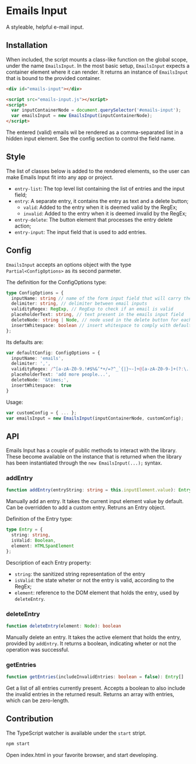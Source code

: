 # Emails Input
A styleable, helpful e-mail input.

## Installation

When included, the script mounts a class-like function on the global scope, under the name `EmailsInput`. In the most basic setup, `EmailsInput` expects a container element where it can render. It returns an instance of `EmailsInput` that is bound to the provided container.

```html
<div id="emails-input"></div>

<script src="emails-input.js"></script>
<script>
  var inputContainerNode = document.querySelector('#emails-input');
  var emailsInput = new EmailsInput(inputContainerNode);
</script>
```

The entered (valid) emails wil be rendered as a comma-separated list in a hidden input element. See the config section to control the field name.

## Style

The list of classes below is added to the rendered elements, so the user can make Emails Input fit into any app or project.

- `entry-list`: The top level list containing the list of entries and the input field;
- `entry`: A separate entry, it contains the entry as text and a delete button;
  - `valid`: Added to the entry when it is deemed valid by the RegEx;
  - `invalid`: Added to the entry when it is deemed invalid by the RegEx;
- `entry-delete`: The button element that processes the entry delete action;
- `entry-input`: The input field that is used to add entries.

## Config

`EmailsInput` accepts an options object with the type `Partial<ConfigOptions>` as its second parmeter.

The definition for the ConfigOptions type:
```ts
type ConfigOptions = {
  inputName: string // name of the form input field that will carry the entered e-mails
  delimiter: string, // delimiter between email inputs
  validityRegex: RegExp, // RegExp to check if an email is valid
  placeholderText: string, // text present in the emails input field
  deleteNode: string | Node, // node used in the delete button for each entry
  insertWhitespace: boolean // insert whitespace to comply with default input style
};
```

Its defaults are:
```ts
var defaultConfig: ConfigOptions = {
  inputName: 'emails',
  delimiter: ',',
  validityRegex: /^[a-zA-Z0-9.!#$%&’*+/=?^_`{|}~-]+@[a-zA-Z0-9-]+(?:\.[a-zA-Z0-9-]+)*$/,
  placeholderText: 'add more people...',
  deleteNode: '&times;',
  insertWhitespace:  true
}
```

Usage:
```js
var customConfig = { ... };
var emailsInput = new EmailsInput(inputContainerNode, customConfig);
```

## API

Emails Input has a couple of public methods to interact with the library. These become available on the instance that is returned when the library has been instantiated through the `new EmailsInput(...);` syntax.

### addEntry

```ts
function addEntry(entryString: string = this.inputElement.value): Entry
```

Manually add an entry. It takes the current input element value by default. Can be overridden to add a custom entry. Retruns an Entry object.

Definition of the Entry type:
```ts
type Entry = {
  string: string,
  isValid: Boolean,
  element: HTMLSpanElement
};
```

Description of each Entry property:
- `string`: the sanitized string representation of the entry
- `isValid`: the state wheter or not the entry is valid, according to the RegEx;
- `element`: reference to the DOM element that holds the entry, used by `deleteEntry`.

### deleteEntry

```ts
function deleteEntry(element: Node): boolean
```

Manually delete an entry. It takes the active element that holds the entry, provided by `addEntry`. It returns a boolean, indicating wheter or not the operation was successful.

### getEntries

```ts
function getEntries(includeInvalidEntries: boolean = false): Entry[]
```

Get a list of all entries currently present. Accepts a boolean to also include the invalid entries in the returned result. Returns an array with entries, which can be zero-length.

## Contribution

The TypeScript watcher is available under the `start` stript.
```sh
npm start
```

Open index.html in your favorite browser, and start developing.